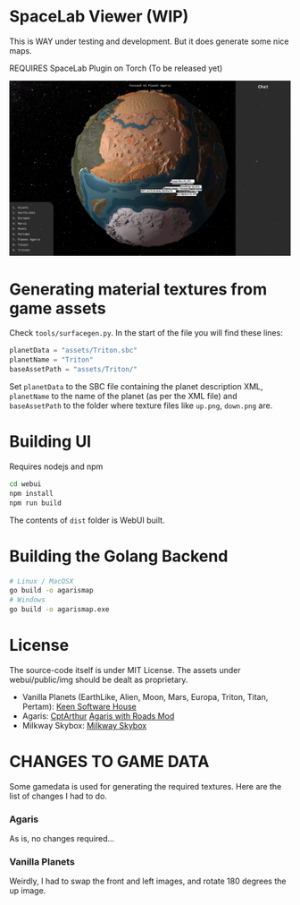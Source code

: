 
# SpaceLab Viewer (WIP)

This is WAY under testing and development. But it does generate some nice maps.

REQUIRES SpaceLab Plugin on Torch (To be released yet)

![Preview](preview.jpg)

# Generating material textures from game assets

Check `tools/surfacegen.py`. In the start of the file you will find these lines:

```python
planetData = "assets/Triton.sbc"
planetName = "Triton"
baseAssetPath = "assets/Triton/"
```

Set `planetData` to the SBC file containing the planet description XML, `planetName` to the name of the planet (as per the XML file) and `baseAssetPath` to the folder where texture files like `up.png`, `down.png` are.


# Building UI

Requires nodejs and npm

```bash
cd webui
npm install
npm run build
```

The contents of `dist` folder is WebUI built.

# Building the Golang Backend

```bash
# Linux / MacOSX
go build -o agarismap
# Windows
go build -o agarismap.exe
```

# License

The source-code itself is under MIT License. The assets under webui/public/img should be dealt as proprietary.

* Vanilla Planets (EarthLike, Alien, Moon, Mars, Europa, Triton, Titan, Pertam): [Keen Software House](https://github.com/KeenSoftwareHouse)
* Agaris: [CptArthur](https://github.com/CptArthur) [Agaris with Roads Mod](https://steamcommunity.com/sharedfiles/filedetails/?id=2567339915)
* Milkway Skybox: [Milkway Skybox](https://steamcommunity.com/sharedfiles/filedetails/?id=670718659)

# CHANGES TO GAME DATA

Some gamedata is used for generating the required textures. Here are the list of changes I had to do.

### Agaris

As is, no changes required...

### Vanilla Planets

Weirdly, I had to swap the front and left images, and rotate 180 degrees the up image.